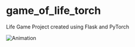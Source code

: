 # game_of_life_torch

Life Game Project created using Flask and PyTorch

![Animation](https://github.com/oh-gnues-iohc/game_of_life_torch/assets/79557937/569b2857-bf14-42e1-a6e6-833e091a6c54)
